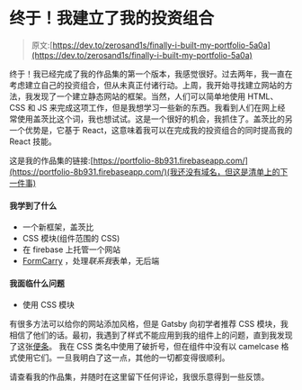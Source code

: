 # 终于！我建立了我的投资组合

> 原文:[https://dev.to/zerosand1s/finally-i-built-my-portfolio-5a0a](https://dev.to/zerosand1s/finally-i-built-my-portfolio-5a0a)

终于！我已经完成了我的作品集的第一个版本，我感觉很好。过去两年，我一直在考虑建立自己的投资组合，但从未真正付诸行动。上周，我开始寻找建立网站的方法，我发现了一个建立静态网站的框架。当然，人们可以简单地使用 HTML、CSS 和 JS 来完成这项工作，但是我想学习一些新的东西。我看到人们在网上经常使用盖茨比这个词，我也想试试。这是一个很好的机会，我抓住了。盖茨比的另一个优势是，它基于 React，这意味着我可以在完成我的投资组合的同时提高我的 React 技能。

这是我的作品集的链接:[https://portfolio-8b931.firebaseapp.com/](https://portfolio-8b931.firebaseapp.com/)(我还没有域名，但这是清单上的下一件事)

#### [](#what-i-learned)我学到了什么

*   一个新框架，盖茨比
*   CSS 模块(组件范围的 CSS)
*   在 firebase 上托管一个网站
*   [FormCarry](https://formcarry.com/) ，处理*联系我*表单，无后端

#### [](#what-issues-i-faced)我面临什么问题

*   使用 CSS 模块

有很多方法可以给你的网站添加风格，但是 Gatsby 向初学者推荐 CSS 模块，我相信了他们的话。最初，我遇到了样式不能应用到我的组件上的问题，直到我发现了这张[便条](https://www.gatsbyjs.org/docs/component-css/#css-modules-and-bem)。
我在 CSS 类名中使用了破折号，但在组件中没有以 camelcase 格式使用它们。一旦我明白了这一点，其他的一切都变得很顺利。

请查看我的作品集，并随时在这里留下任何评论，我很乐意得到一些反馈。
